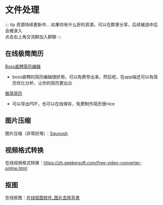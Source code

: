 # 文件处理

::: tip 资源持续更新中...
如果你有什么好的资源，可以在群里分享，后续被选中后会被录入 <br>
点击右上角交流群加入群聊
:::



## 在线极简简历

[Boss直聘简历编辑](https://cv.zhipin.com/resume/html/my-resumes)

- boss直聘的简历编辑很好用，可以免费导出来，然后呢，在app端还可以有简历优化分析，让你的简历更出众

[极简简历](https://www.polebrief.com/index)

- 可以导出PDF，也可以在线保存，免费制作简历很nice



## 图片压缩

图片压缩（非常好用）：[Squoosh](https://squoosh.app/)

## 视频格式转换

在线视频格式转换：https://zh.geekersoft.com/free-video-converter-online.html

## 抠图

在线抠图：[在线抠图软件\_图片去除背景 ](https://www.remove.bg/zh)



